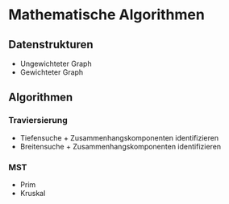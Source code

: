 # Mathematische Algorithmen 
## Datenstrukturen
- Ungewichteter Graph
- Gewichteter Graph
## Algorithmen
### Traviersierung
- Tiefensuche  + Zusammenhangskomponenten identifizieren
- Breitensuche + Zusammenhangskomponenten identifizieren
### MST
- Prim
- Kruskal